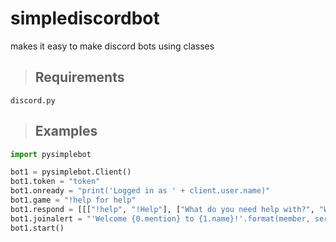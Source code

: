 # simplediscordbot
makes it easy to make discord bots using classes

>## Requirements
```
discord.py
```
>## Examples
```python
import pysimplebot

bot1 = pysimplebot.Client()
bot1.token = "token"
bot1.onready = "print('Logged in as ' + client.user.name)"
bot1.game = "!help for help"
bot1.respond = [[["!help", "!Help"], ["What do you need help with?", "Whats up?", "How can I help?"]]]
bot1.joinalert = "'Welcome {0.mention} to {1.name}!'.format(member, server)"
bot1.start()

```
